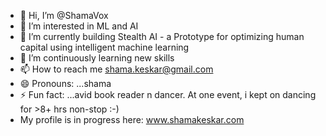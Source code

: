- 👋 Hi, I’m @ShamaVox
- 👀 I’m interested in ML and AI
- 🌱 I’m currently building Stealth AI - a Prototype for optimizing human capital using intelligent machine learning
- 💞️ I’m continuously learning new skills
- 📫 How to reach me shama.keskar@gmail.com
- 😄 Pronouns: ...shama
- ⚡ Fun fact: ...avid book reader n dancer. At one event, i kept on dancing for >8+ hrs non-stop :-)
- My profile is in progress here: www.shamakeskar.com
<!---
ShamaVox/ShamaVox is a ✨ special ✨ repository because its `README.md` (this file) appears on your GitHub profile.
You can click the Preview link to take a look at your changes.
--->
